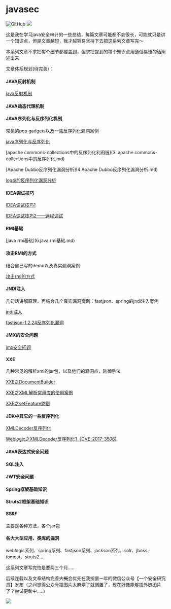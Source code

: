 # javasec

![GitHub](https://img.shields.io/github/license/Maskhe/javasec)
![](https://img.shields.io/badge/%E5%85%AC%E4%BC%97%E5%8F%B7-%E4%B8%80%E4%B8%AA%E5%AE%89%E5%85%A8%E7%A0%94%E7%A9%B6%E5%91%98-brightgreen)

这是我在学习java安全审计的一些总结，每篇文章可能都不会很长，可能就只是讲一个知识点，但是文章越短，我才越容易坚持下去把这系列文章写完～

本系列文章不求把每个细节都覆盖到，但求把提到的每个知识点用通俗易懂的话阐述出来

文章体系规划(待完善）：
#### JAVA反射机制

[java反射机制](1.java反射机制.md)

#### JAVA动态代理机制
#### JAVA序列化与反序列化机制
常见的pop gadgets以及一些反序列化漏洞案例

[java序列化与反序列化](2.java序列化与反序列化.md)

[apache commons-collections中的反序列化利用链](3. apache commons-collections中的反序列化.md)

[Apache Dubbo反序列化漏洞分析](4.Apache Dubbo反序列化漏洞分析.md)

[log4j的反序列化漏洞分析](4.log4j的反序列化.md)



#### IDEA调试技巧

[IDEA调试技巧1](5.IDEA调试技巧1.md)

[IDEA调试技巧2——远程调试](5.IDEA调试技巧2——远程调试.md)



#### RMI基础

[java rmi基础](6.java rmi基础.md)

#### 攻击RMI的方式

结合自己写的demo以及真实漏洞案例

[攻击rmi的方式](7.攻击rmi的方式.md)

#### JNDI注入

几句话讲解原理，再结合几个真实漏洞案例：fastjson、spring的jndi注入案例

[jndi注入](8.jndi注入.md)

[fastjson-1.2.24反序列化漏洞](9.fastjson-1.2.24反序列化漏洞.md)

#### JMX的安全问题

[jmx安全问题](10.jmx安全问题.md)

#### XXE

几种常见的解析xml的jar包，以及他们的漏洞点，防御手法

[XXE之DocumentBuilder](14.XXE之DocumentBuilder.md)

[XXE之XML解析常用库的使用案例](15.XXE之XML解析常用库的使用案例.md)

[XXE之setFeature防御](16.XXE之setFeature防御.md)



#### JDK中其它的一些反序列化

[XMLDecoder反序列化](17.XMLDecoder反序列化.md)

[Weblogic之XMLDecoder反序列化1（CVE-2017-3506)](18.Weblogic之XMLDecoder反序列化1_CVE-2017-3506.md)

#### JAVA表达式安全问题

#### SQL注入

#### JWT安全问题

#### Spring框架基础知识

#### Struts2框架基础知识

#### SSRF
主要是各种方法，各个jar包

#### 各大大型应用、类库的漏洞

weblogic系列、spring系列、fastjson系列、jackson系列、solr、jboss、tomcat、struts2....


这系列文章写完怕是要两三个月.....

后续连载以及文章结构完善~~大概~~会优先在我搁置一年的微信公众号【一个安全研究员】发布（之间觉得公众号插图片太麻烦了就搁置了，现在好像能够插外链图片了？尝试更新中.....)


![](wechat.png)

